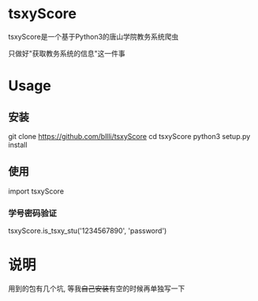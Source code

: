 # tsxyScore
tsxyScore是一个基于Python3的唐山学院教务系统爬虫

只做好"获取教务系统的信息"这一件事
# Usage
## 安装
git clone https://github.com/bllli/tsxyScore
cd tsxyScore
python3 setup.py install
## 使用
import tsxyScore
### 学号密码验证
tsxyScore.is_tsxy_stu('1234567890', 'password')

# 说明
用到的包有几个坑, 等我~~自己安装~~有空的时候再单独写一下

